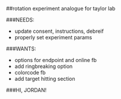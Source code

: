 ##rotation experiment analogue for taylor lab

###NEEDS:
- update consent, instructions, debreif
- properly set experiment params

###WANTS:
- options for endpoint and online fb
- add ringbreaking option
- colorcode fb
- add target hitting section

###HI, JORDAN!
